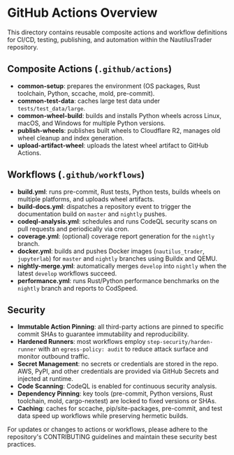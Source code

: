 <!--
  README for the .github directory: composite actions and workflow definitions.
-->
# GitHub Actions Overview

This directory contains reusable composite actions and workflow definitions for
CI/CD, testing, publishing, and automation within the NautilusTrader repository.

## Composite Actions (`.github/actions`)

- **common-setup**: prepares the environment (OS packages, Rust toolchain, Python,
  sccache, mold, pre-commit).
- **common-test-data**: caches large test data under `tests/test_data/large`.
- **common-wheel-build**: builds and installs Python wheels across Linux,
  macOS, and Windows for multiple Python versions.
- **publish-wheels**: publishes built wheels to Cloudflare R2, manages old wheel
  cleanup and index generation.
- **upload-artifact-wheel**: uploads the latest wheel artifact to GitHub Actions.

## Workflows (`.github/workflows`)

- **build.yml**: runs pre-commit, Rust tests, Python tests, builds wheels on multiple
  platforms, and uploads wheel artifacts.
- **build-docs.yml**: dispatches a repository event to trigger the documentation build
  on `master` and `nightly` pushes.
- **codeql-analysis.yml**: schedules and runs CodeQL security scans on pull requests
  and periodically via cron.
- **coverage.yml**: (optional) coverage report generation for the `nightly` branch.
- **docker.yml**: builds and pushes Docker images (`nautilus_trader`, `jupyterlab`)
  for `master` and `nightly` branches using Buildx and QEMU.
- **nightly-merge.yml**: automatically merges `develop` into `nightly` when the
  latest `develop` workflows succeed.
- **performance.yml**: runs Rust/Python performance benchmarks on the `nightly` branch
  and reports to CodSpeed.

## Security

- **Immutable Action Pinning**: all third-party actions are pinned to specific commit
  SHAs to guarantee immutability and reproducibility.
- **Hardened Runners**: most workflows employ `step-security/harden-runner` with an
  `egress-policy: audit` to reduce attack surface and monitor outbound traffic.
- **Secret Management**: no secrets or credentials are stored in the repo. AWS, PyPI,
  and other credentials are provided via GitHub Secrets and injected at runtime.
- **Code Scanning**: CodeQL is enabled for continuous security analysis.
- **Dependency Pinning**: key tools (pre-commit, Python versions, Rust toolchain,
  mold, cargo-nextest) are locked to fixed versions or SHAs.
- **Caching**: caches for sccache, pip/site-packages, pre-commit, and test data
  speed up workflows while preserving hermetic builds.

For updates or changes to actions or workflows, please adhere to the repository's
CONTRIBUTING guidelines and maintain these security best practices.
